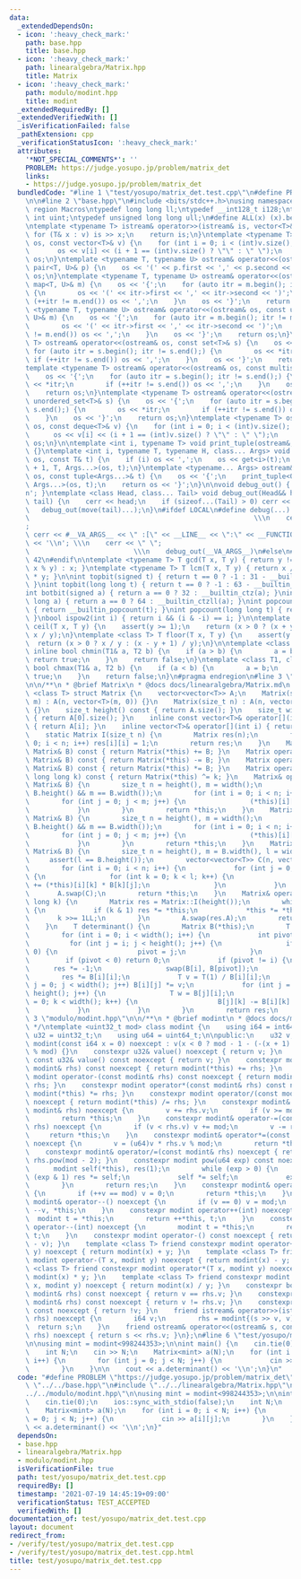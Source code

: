 ```yaml
---
data:
  _extendedDependsOn:
  - icon: ':heavy_check_mark:'
    path: base.hpp
    title: base.hpp
  - icon: ':heavy_check_mark:'
    path: linearalgebra/Matrix.hpp
    title: Matrix
  - icon: ':heavy_check_mark:'
    path: modulo/modint.hpp
    title: modint
  _extendedRequiredBy: []
  _extendedVerifiedWith: []
  _isVerificationFailed: false
  _pathExtension: cpp
  _verificationStatusIcon: ':heavy_check_mark:'
  attributes:
    '*NOT_SPECIAL_COMMENTS*': ''
    PROBLEM: https://judge.yosupo.jp/problem/matrix_det
    links:
    - https://judge.yosupo.jp/problem/matrix_det
  bundledCode: "#line 1 \"test/yosupo/matrix_det.test.cpp\"\n#define PROBLEM \"https://judge.yosupo.jp/problem/matrix_det\"\
    \n\n#line 2 \"base.hpp\"\n#include <bits/stdc++.h>\nusing namespace std;\n#pragma\
    \ region Macros\ntypedef long long ll;\ntypedef __int128_t i128;\ntypedef unsigned\
    \ int uint;\ntypedef unsigned long long ull;\n#define ALL(x) (x).begin(), (x).end()\n\
    \ntemplate <typename T> istream& operator>>(istream& is, vector<T>& v) {\n   \
    \ for (T& x : v) is >> x;\n    return is;\n}\ntemplate <typename T> ostream& operator<<(ostream&\
    \ os, const vector<T>& v) {\n    for (int i = 0; i < (int)v.size(); i++) {\n \
    \       os << v[i] << (i + 1 == (int)v.size() ? \"\" : \" \");\n    }\n    return\
    \ os;\n}\ntemplate <typename T, typename U> ostream& operator<<(ostream& os, const\
    \ pair<T, U>& p) {\n    os << '(' << p.first << ',' << p.second << ')';\n    return\
    \ os;\n}\ntemplate <typename T, typename U> ostream& operator<<(ostream& os, const\
    \ map<T, U>& m) {\n    os << '{';\n    for (auto itr = m.begin(); itr != m.end();)\
    \ {\n        os << '(' << itr->first << ',' << itr->second << ')';\n        if\
    \ (++itr != m.end()) os << ',';\n    }\n    os << '}';\n    return os;\n}\ntemplate\
    \ <typename T, typename U> ostream& operator<<(ostream& os, const unordered_map<T,\
    \ U>& m) {\n    os << '{';\n    for (auto itr = m.begin(); itr != m.end();) {\n\
    \        os << '(' << itr->first << ',' << itr->second << ')';\n        if (++itr\
    \ != m.end()) os << ',';\n    }\n    os << '}';\n    return os;\n}\ntemplate <typename\
    \ T> ostream& operator<<(ostream& os, const set<T>& s) {\n    os << '{';\n   \
    \ for (auto itr = s.begin(); itr != s.end();) {\n        os << *itr;\n       \
    \ if (++itr != s.end()) os << ',';\n    }\n    os << '}';\n    return os;\n}\n\
    template <typename T> ostream& operator<<(ostream& os, const multiset<T>& s) {\n\
    \    os << '{';\n    for (auto itr = s.begin(); itr != s.end();) {\n        os\
    \ << *itr;\n        if (++itr != s.end()) os << ',';\n    }\n    os << '}';\n\
    \    return os;\n}\ntemplate <typename T> ostream& operator<<(ostream& os, const\
    \ unordered_set<T>& s) {\n    os << '{';\n    for (auto itr = s.begin(); itr !=\
    \ s.end();) {\n        os << *itr;\n        if (++itr != s.end()) os << ',';\n\
    \    }\n    os << '}';\n    return os;\n}\ntemplate <typename T> ostream& operator<<(ostream&\
    \ os, const deque<T>& v) {\n    for (int i = 0; i < (int)v.size(); i++) {\n  \
    \      os << v[i] << (i + 1 == (int)v.size() ? \"\" : \" \");\n    }\n    return\
    \ os;\n}\n\ntemplate <int i, typename T> void print_tuple(ostream&, const T&)\
    \ {}\ntemplate <int i, typename T, typename H, class... Args> void print_tuple(ostream&\
    \ os, const T& t) {\n    if (i) os << ',';\n    os << get<i>(t);\n    print_tuple<i\
    \ + 1, T, Args...>(os, t);\n}\ntemplate <typename... Args> ostream& operator<<(ostream&\
    \ os, const tuple<Args...>& t) {\n    os << '{';\n    print_tuple<0, tuple<Args...>,\
    \ Args...>(os, t);\n    return os << '}';\n}\n\nvoid debug_out() { cerr << '\\\
    n'; }\ntemplate <class Head, class... Tail> void debug_out(Head&& head, Tail&&...\
    \ tail) {\n    cerr << head;\n    if (sizeof...(Tail) > 0) cerr << \", \";\n \
    \   debug_out(move(tail)...);\n}\n#ifdef LOCAL\n#define debug(...)           \
    \                                                        \\\n    cerr << \" \"\
    ;                                                                     \\\n   \
    \ cerr << #__VA_ARGS__ << \" :[\" << __LINE__ << \":\" << __FUNCTION__ << \"]\"\
    \ << '\\n'; \\\n    cerr << \" \";                                           \
    \                          \\\n    debug_out(__VA_ARGS__)\n#else\n#define debug(...)\
    \ 42\n#endif\n\ntemplate <typename T> T gcd(T x, T y) { return y != 0 ? gcd(y,\
    \ x % y) : x; }\ntemplate <typename T> T lcm(T x, T y) { return x / gcd(x, y)\
    \ * y; }\n\nint topbit(signed t) { return t == 0 ? -1 : 31 - __builtin_clz(t);\
    \ }\nint topbit(long long t) { return t == 0 ? -1 : 63 - __builtin_clzll(t); }\n\
    int botbit(signed a) { return a == 0 ? 32 : __builtin_ctz(a); }\nint botbit(long\
    \ long a) { return a == 0 ? 64 : __builtin_ctzll(a); }\nint popcount(signed t)\
    \ { return __builtin_popcount(t); }\nint popcount(long long t) { return __builtin_popcountll(t);\
    \ }\nbool ispow2(int i) { return i && (i & -i) == i; }\n\ntemplate <class T> T\
    \ ceil(T x, T y) {\n    assert(y >= 1);\n    return (x > 0 ? (x + y - 1) / y :\
    \ x / y);\n}\ntemplate <class T> T floor(T x, T y) {\n    assert(y >= 1);\n  \
    \  return (x > 0 ? x / y : (x - y + 1) / y);\n}\n\ntemplate <class T1, class T2>\
    \ inline bool chmin(T1& a, T2 b) {\n    if (a > b) {\n        a = b;\n       \
    \ return true;\n    }\n    return false;\n}\ntemplate <class T1, class T2> inline\
    \ bool chmax(T1& a, T2 b) {\n    if (a < b) {\n        a = b;\n        return\
    \ true;\n    }\n    return false;\n}\n#pragma endregion\n#line 3 \"linearalgebra/Matrix.hpp\"\
    \n\n/**\n * @brief Matrix\n * @docs docs/linearalgebra/Matrix.md\n */\ntemplate\
    \ <class T> struct Matrix {\n    vector<vector<T>> A;\n    Matrix(size_t n, size_t\
    \ m) : A(n, vector<T>(m, 0)) {}\n    Matrix(size_t n) : A(n, vector<T>(n, 0))\
    \ {}\n    size_t height() const { return A.size(); }\n    size_t width() const\
    \ { return A[0].size(); }\n    inline const vector<T>& operator[](int i) const\
    \ { return A[i]; }\n    inline vector<T>& operator[](int i) { return A[i]; }\n\
    \    static Matrix I(size_t n) {\n        Matrix res(n);\n        for (int i =\
    \ 0; i < n; i++) res[i][i] = 1;\n        return res;\n    }\n    Matrix operator+(const\
    \ Matrix& B) const { return Matrix(*this) += B; }\n    Matrix operator-(const\
    \ Matrix& B) const { return Matrix(*this) -= B; }\n    Matrix operator*(const\
    \ Matrix& B) const { return Matrix(*this) *= B; }\n    Matrix operator^(const\
    \ long long k) const { return Matrix(*this) ^= k; }\n    Matrix& operator+=(const\
    \ Matrix& B) {\n        size_t n = height(), m = width();\n        assert(n ==\
    \ B.height() && m == B.width());\n        for (int i = 0; i < n; i++) {\n    \
    \        for (int j = 0; j < m; j++) {\n                (*this)[i][j] += B[i][j];\n\
    \            }\n        }\n        return *this;\n    }\n    Matrix& operator-=(const\
    \ Matrix& B) {\n        size_t n = height(), m = width();\n        assert(n ==\
    \ B.height() && m == B.width());\n        for (int i = 0; i < n; i++) {\n    \
    \        for (int j = 0; j < m; j++) {\n                (*this)[i][j] -= B[i][j];\n\
    \            }\n        }\n        return *this;\n    }\n    Matrix& operator*=(const\
    \ Matrix& B) {\n        size_t n = height(), m = B.width(), l = width();\n   \
    \     assert(l == B.height());\n        vector<vector<T>> C(n, vector<T>(m, 0));\n\
    \        for (int i = 0; i < n; i++) {\n            for (int j = 0; j < m; j++)\
    \ {\n                for (int k = 0; k < l; k++) {\n                    C[i][j]\
    \ += (*this)[i][k] * B[k][j];\n                }\n            }\n        }\n \
    \       A.swap(C);\n        return *this;\n    }\n    Matrix& operator^=(long\
    \ long k) {\n        Matrix res = Matrix::I(height());\n        while (k > 0)\
    \ {\n            if (k & 1) res *= *this;\n            *this *= *this;\n     \
    \       k >>= 1LL;\n        }\n        A.swap(res.A);\n        return *this;\n\
    \    }\n    T determinant() {\n        Matrix B(*this);\n        T res = 1;\n\
    \        for (int i = 0; i < width(); i++) {\n            int pivot = -1;\n  \
    \          for (int j = i; j < height(); j++) {\n                if (B[j][i] !=\
    \ 0) {\n                    pivot = j;\n                }\n            }\n   \
    \         if (pivot < 0) return 0;\n            if (pivot != i) {\n          \
    \      res *= -1;\n                swap(B[i], B[pivot]);\n            }\n    \
    \        res *= B[i][i];\n            T v = T(1) / B[i][i];\n            for (int\
    \ j = 0; j < width(); j++) B[i][j] *= v;\n            for (int j = i + 1; j <\
    \ height(); j++) {\n                T w = B[j][i];\n                for (int k\
    \ = 0; k < width(); k++) {\n                    B[j][k] -= B[i][k] * w;\n    \
    \            }\n            }\n        }\n        return res;\n    }\n};\n#line\
    \ 3 \"modulo/modint.hpp\"\n\n/**\n * @brief modint\n * @docs docs/modulo/modint.md\n\
    \ */\ntemplate <uint32_t mod> class modint {\n    using i64 = int64_t;\n    using\
    \ u32 = uint32_t;\n    using u64 = uint64_t;\n\npublic:\n    u32 v;\n    constexpr\
    \ modint(const i64 x = 0) noexcept : v(x < 0 ? mod - 1 - (-(x + 1) % mod) : x\
    \ % mod) {}\n    constexpr u32& value() noexcept { return v; }\n    constexpr\
    \ const u32& value() const noexcept { return v; }\n    constexpr modint operator+(const\
    \ modint& rhs) const noexcept { return modint(*this) += rhs; }\n    constexpr\
    \ modint operator-(const modint& rhs) const noexcept { return modint(*this) -=\
    \ rhs; }\n    constexpr modint operator*(const modint& rhs) const noexcept { return\
    \ modint(*this) *= rhs; }\n    constexpr modint operator/(const modint& rhs) const\
    \ noexcept { return modint(*this) /= rhs; }\n    constexpr modint& operator+=(const\
    \ modint& rhs) noexcept {\n        v += rhs.v;\n        if (v >= mod) v -= mod;\n\
    \        return *this;\n    }\n    constexpr modint& operator-=(const modint&\
    \ rhs) noexcept {\n        if (v < rhs.v) v += mod;\n        v -= rhs.v;\n   \
    \     return *this;\n    }\n    constexpr modint& operator*=(const modint& rhs)\
    \ noexcept {\n        v = (u64)v * rhs.v % mod;\n        return *this;\n    }\n\
    \    constexpr modint& operator/=(const modint& rhs) noexcept { return *this *=\
    \ rhs.pow(mod - 2); }\n    constexpr modint pow(u64 exp) const noexcept {\n  \
    \      modint self(*this), res(1);\n        while (exp > 0) {\n            if\
    \ (exp & 1) res *= self;\n            self *= self;\n            exp >>= 1;\n\
    \        }\n        return res;\n    }\n    constexpr modint& operator++() noexcept\
    \ {\n        if (++v == mod) v = 0;\n        return *this;\n    }\n    constexpr\
    \ modint& operator--() noexcept {\n        if (v == 0) v = mod;\n        return\
    \ --v, *this;\n    }\n    constexpr modint operator++(int) noexcept {\n      \
    \  modint t = *this;\n        return ++*this, t;\n    }\n    constexpr modint\
    \ operator--(int) noexcept {\n        modint t = *this;\n        return --*this,\
    \ t;\n    }\n    constexpr modint operator-() const noexcept { return modint(mod\
    \ - v); }\n    template <class T> friend constexpr modint operator+(T x, modint\
    \ y) noexcept { return modint(x) + y; }\n    template <class T> friend constexpr\
    \ modint operator-(T x, modint y) noexcept { return modint(x) - y; }\n    template\
    \ <class T> friend constexpr modint operator*(T x, modint y) noexcept { return\
    \ modint(x) * y; }\n    template <class T> friend constexpr modint operator/(T\
    \ x, modint y) noexcept { return modint(x) / y; }\n    constexpr bool operator==(const\
    \ modint& rhs) const noexcept { return v == rhs.v; }\n    constexpr bool operator!=(const\
    \ modint& rhs) const noexcept { return v != rhs.v; }\n    constexpr bool operator!()\
    \ const noexcept { return !v; }\n    friend istream& operator>>(istream& s, modint&\
    \ rhs) noexcept {\n        i64 v;\n        rhs = modint{(s >> v, v)};\n      \
    \  return s;\n    }\n    friend ostream& operator<<(ostream& s, const modint&\
    \ rhs) noexcept { return s << rhs.v; }\n};\n#line 6 \"test/yosupo/matrix_det.test.cpp\"\
    \n\nusing mint = modint<998244353>;\n\nint main() {\n    cin.tie(0);\n    ios::sync_with_stdio(false);\n\
    \    int N;\n    cin >> N;\n    Matrix<mint> a(N);\n    for (int i = 0; i < N;\
    \ i++) {\n        for (int j = 0; j < N; j++) {\n            cin >> a[i][j];\n\
    \        }\n    }\n\n    cout << a.determinant() << '\\n';\n}\n"
  code: "#define PROBLEM \"https://judge.yosupo.jp/problem/matrix_det\"\n\n#include\
    \ \"../../base.hpp\"\n#include \"../../linearalgebra/Matrix.hpp\"\n#include \"\
    ../../modulo/modint.hpp\"\n\nusing mint = modint<998244353>;\n\nint main() {\n\
    \    cin.tie(0);\n    ios::sync_with_stdio(false);\n    int N;\n    cin >> N;\n\
    \    Matrix<mint> a(N);\n    for (int i = 0; i < N; i++) {\n        for (int j\
    \ = 0; j < N; j++) {\n            cin >> a[i][j];\n        }\n    }\n\n    cout\
    \ << a.determinant() << '\\n';\n}"
  dependsOn:
  - base.hpp
  - linearalgebra/Matrix.hpp
  - modulo/modint.hpp
  isVerificationFile: true
  path: test/yosupo/matrix_det.test.cpp
  requiredBy: []
  timestamp: '2021-07-19 14:45:19+09:00'
  verificationStatus: TEST_ACCEPTED
  verifiedWith: []
documentation_of: test/yosupo/matrix_det.test.cpp
layout: document
redirect_from:
- /verify/test/yosupo/matrix_det.test.cpp
- /verify/test/yosupo/matrix_det.test.cpp.html
title: test/yosupo/matrix_det.test.cpp
---
```

